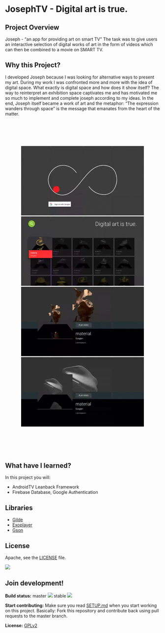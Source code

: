 
# JosephTV - Digital art is true.

## Project Overview
Joseph - “an app for providing art on smart TV”
The task was to give users an interactive selection of digital works of art in the form of videos
which can then be combined to a movie on SMART TV.

## Why this Project?
I developed Joseph because I was looking for alternative ways to present my art.
During my work I was confronted more and more with the idea of digital space.
What exactly is digital space and how does it show itself?
The way to reinterpret an exhibition space captivates me and has motivated me so much to implement and complete joseph according to my ideas.
In the end, Joseph itself became a work of art and the metaphor: “The expression wanders through space” is the message that emanates from the heart of the matter.


<br />
<br />
<br />
<br />
<p align="center">
<img src="https://github.com/josefdeutsch/joseftv/blob/master/app/src/main/res/img/loginTV.gif" width="400"/>
<img src="https://github.com/josefdeutsch/joseftv/blob/master/app/src/main/res/img/main.gif" width="400"/>
<img src="https://github.com/josefdeutsch/joseftv/blob/master/app/src/main/res/img/presenter.gif" width="400"/>
<img src="https://github.com/josefdeutsch/joseftv/blob/master/app/src/main/res/img/video.gif" width="400"/>
</p>
<br />
<br />
<br />
<br />


## What have I learned?
In this project you will:
* AndroidTV Leanback Framework
* Firebase Database, Google Authentication

## Libraries
- [Gilde](http://square.github.io/retrofit/) 
- [Exoplayer](http://square.github.io/picasso/)
- [Gson](http://square.github.io/picasso/)



## License
Apache, see the [LICENSE](LICENSE) file.


<a href="https://play.google.com/store/apps/details?id=com.owncloud.android"><img src="https://play.google.com/intl/en_us/badges/images/generic/en_badge_web_generic.png" height="75"></a>


## Join development!

**Build status:** master ![](https://api.travis-ci.org/owncloud/android.svg?branch=master) stable ![](https://api.travis-ci.org/owncloud/android.svg?branch=stable)

**Start contributing:** Make sure you read [SETUP.md](https://github.com/owncloud/android/blob/master/SETUP.md) when you start working on this project. Basically: Fork this repository and contribute back using pull requests to the master branch.

**License:** [GPLv2](https://github.com/josefdeutsch/udacitybakingapp/blob/master/LICENSE.txt)
